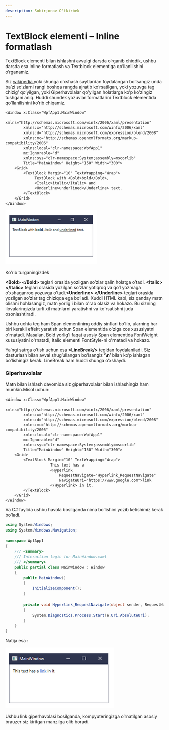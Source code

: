 ```yaml
---
description: Sobirjonov O'tkirbek
---
```


# TextBlock elementi – Inline formatlash

TextBlock elementi bilan ishlashni avvalgi darsda o’rganib chiqdik, ushbu darsda esa Inline formatlash va Textblock elementiga qo’llanilishini o’rganamiz.

Siz [wikipedia ](https://www.wikipedia.org/)yoki shunga o’xshash saytlardan foydalangan bo’lsangiz unda ba’zi so’zlarni rangi boshqa rangda ajratib ko’rsatilgan, yoki yozuvga tag chizig’ qo’yilgan, yoki Giperhavolalar qo’yilgan holatlarga ko’p ko’zingiz tushgani aniq. Huddi shundek yozuvlar formatlarini Textblock elementida qo’llanilishini ko’rib chiqamiz.

```aspnet
<Window x:Class="WpfApp1.MainWindow"
        xmlns="http://schemas.microsoft.com/winfx/2006/xaml/presentation"
        xmlns:x="http://schemas.microsoft.com/winfx/2006/xaml"
        xmlns:d="http://schemas.microsoft.com/expression/blend/2008"
        xmlns:mc="http://schemas.openxmlformats.org/markup-compatibility/2006"
        xmlns:local="clr-namespace:WpfApp1"
        mc:Ignorable="d"
        xmlns:sys="clr-namespace:System;assembly=mscorlib"
        Title="MainWindow" Height="150" Width="300">
    <Grid>
        <TextBlock Margin="10" TextWrapping="Wrap">
             TextBlock with <Bold>bold</Bold>, 
             <Italic>italic</Italic> and 
             <Underline>underlined</Underline> text.
        </TextBlock>
    </Grid>
</Window>

```

![](../../.gitbook/assets/image%20%2894%29.png)

Ko’rib turganingizdek

**&lt;Bold&gt; &lt;/Bold&gt;**  teglari orasida yozilgan so’zlar qalin holatga o’tadi.                                                                           **&lt;Italic&gt; &lt;/Italic&gt;**  teglari orasida yozilgan so’zlar yotiqroq va qo’l yozmaga o’xshaganroq yozuvga  o’tadi.**&lt;Underline&gt; &lt;/Underline&gt;**  teglari orasida yozilgan so’zlar tag chiziqqa ega bo’ladi. Xuddi HTML kabi, siz qanday matn olishni hohlasangiz, matn yorlig'i bilan o'rab olasiz va hokazo.  Bu sizning ilovalaringizda turli xil matnlarni yaratishni va ko'rsatishni juda osonlashtiradi.


Ushbu uchta teg ham Span elementining oddiy sinflari bo'lib, ularning har biri kerakli effekt yaratish uchun Span elementida o'ziga xos xususiyatni o'rnatadi. Masalan, Bold yorlig'i faqat asosiy Span elementida FontWeight xususiyatini o'rnatadi, Italic elementi FontStyle-ni o'rnatadi va hokazo.

Ya’ngi satrga o’tish uchun esa  **&lt;LineBreak/&gt;**  tegidan foydalaniladi. Siz dasturlash bilan avval shug’ullangan bo’lsangiz **‘\n’** bilan ko’p ishlagan bo’lishingiz kerak. LineBreak ham huddi shunga o’xshaydi.

### Giperhavolalar

Matn bilan ishlash davomida siz giperhavolalar bilan ishlashingiz ham mumkin.Misol uchun:

```aspnet
<Window x:Class="WpfApp1.MainWindow"
        xmlns="http://schemas.microsoft.com/winfx/2006/xaml/presentation"
        xmlns:x="http://schemas.microsoft.com/winfx/2006/xaml"
        xmlns:d="http://schemas.microsoft.com/expression/blend/2008"
        xmlns:mc="http://schemas.openxmlformats.org/markup-compatibility/2006"
        xmlns:local="clr-namespace:WpfApp1"
        mc:Ignorable="d"
        xmlns:sys="clr-namespace:System;assembly=mscorlib"
        Title="MainWindow" Height="150" Width="300">
    <Grid>
        <TextBlock Margin="10" TextWrapping="Wrap">
			        This text has a 
			        <Hyperlink 
			            RequestNavigate="Hyperlink_RequestNavigate" 
			            NavigateUri="https://www.google.com">link
			        </Hyperlink> in it.
        </TextBlock>
    </Grid>
</Window>

```

Va C\# faylida ushbu havola bosilganda nima bo’lishini yozib ketishimiz kerak bo’ladi.

```csharp
using System.Windows;
using System.Windows.Navigation;

namespace WpfApp1
{
    /// <summary>
    /// Interaction logic for MainWindow.xaml
    /// </summary>
    public partial class MainWindow : Window
    {
        public MainWindow()
        {
            InitializeComponent();
        }

        private void Hyperlink_RequestNavigate(object sender, RequestNavigateEventArgs e)
        {
            System.Diagnostics.Process.Start(e.Uri.AbsoluteUri);
        }
    }
}

```

Natija esa :

![](../../.gitbook/assets/image%20%2889%29.png)

Ushbu link giperhavolasi bosilganda, kompyuteringizga o’rnatilgan asosiy brauzer siz kiritgan manzilga olib boradi.

